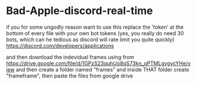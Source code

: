 # Bad-Apple-discord-real-time
if you for some ungodly reason want to use this replace the 'token' at the bottom of every file with your own bot tokens (yes, you really do need 30 bots, which can he tedious as discord will rate limit you quite quickly)
https://discord.com/developers/applications

and then download the indevidual frames using from https://drive.google.com/file/d/1GPzS23quhUo8qS73kn_qPTMLgvgycYHe/view and then create a folder named "frames" and inside THAT folder create "frameframe", then paste the files from google drive
